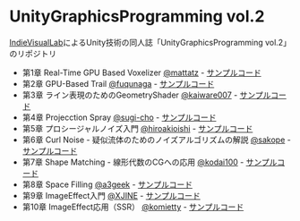 UnityGraphicsProgramming vol.2
=====================

[IndieVisualLab](https://IndieVisualLab.github.io)によるUnity技術の同人誌「UnityGraphicsProgramming vol.2」のリポジトリ

- 第1章 Real-Time GPU Based Voxelizer [@mattatz](https://github.com/mattatz) - [サンプルコード](https://github.com/IndieVisualLab/UnityGraphicsProgramming2/tree/master/Assets/RealTimeGPUBasedVoxelizer)
- 第2章 GPU-Based Trail [@fuqunaga](https://github.com/fuqunaga) - [サンプルコード](https://gitlab.com/IndieVisualLab/UnityGraphicsProgramming2/tree/master/Assets/GPUBasedTrails)
- 第3章 ライン表現のためのGeometryShader [@kaiware007](https://github.com/kaiware007) - [サンプルコード](https://gitlab.com/IndieVisualLab/UnityGraphicsProgramming2/tree/master/Assets/GeometryWireframe)
- 第4章 Projecction Spray [@sugi-cho](https://github.com/sugi-cho) - [サンプルコード](https://gitlab.com/IndieVisualLab/UnityGraphicsProgramming2/tree/master/Assets/ProjectionSpray)
- 第5章 プロシージャルノイズ入門 [@hiroakioishi](https://github.com/hiroakioishi) - [サンプルコード](https://gitlab.com/IndieVisualLab/UnityGraphicsProgramming2/tree/master/Assets/TheStudyOfProceduralNoise)
- 第6章 Curl Noise - 疑似流体のためのノイズアルゴリズムの解説 [@sakope](https://github.com/sakope) - [サンプルコード](https://gitlab.com/IndieVisualLab/UnityGraphicsProgramming2/tree/master/Assets/CurlNoise)
- 第7章 Shape Matching - 線形代数のCGへの応用 [@kodai100](https://github.com/kodai100) - [サンプルコード](https://gitlab.com/IndieVisualLab/UnityGraphicsProgramming2/tree/master/Assets/ShapeMatching)
- 第8章 Space Filling [@a3geek](https://github.com/a3geek) - [サンプルコード](https://gitlab.com/IndieVisualLab/UnityGraphicsProgramming2/tree/master/Assets/SpaceFilling)
- 第9章 ImageEffect入門 [@XJINE](https://github.com/XJINE) - [サンプルコード](https://gitlab.com/IndieVisualLab/UnityGraphicsProgramming2/tree/master/Assets/SimpleImageEffect)
- 第10章 ImageEffect応用（SSR） [@komietty](https://github.com/komietty) - [サンプルコード](https://gitlab.com/IndieVisualLab/UnityGraphicsProgramming2/tree/master/Assets/SSR)

